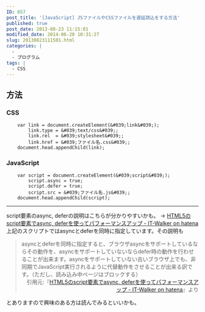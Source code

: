 ```yaml
---
ID: 657
post_title: '[JavaScript] JSファイルやCSSファイルを遅延読込をする方法'
published: true
post_date: 2013-08-23 11:15:01
modified_date: 2014-06-20 10:31:27
slug: 20130823111501.html
categories: |
  -
  - プログラム
tags: |
  - CSS
---
```

<!--more-->

## 方法

### CSS

```language-javascript
    var link = document.createElement(&#039;link&#039;);
        link.type = &#039;text/css&#039;;
        link.rel  = &#039;stylesheet&#039;;
        link.href = &#039;ファイル名.css&#039;;
    document.head.appendChild(link);
```

### JavaScript

```language-javascript
    var script = document.createElement(&#039;script&#039;);  
        script.async = true;
        script.defer = true;
        script.src = &#039;ファイル名.js&#039;;
    document.head.appendChild(script);
```

---

script要素のasync, deferの説明はこちらが分かりやすいかも。
→ <a href="http://goo.gl/eKQpd" target="_blank">HTML5のscript要素でasync, deferを使ってパフォーマンスアップ - IT-Walker on hatena</a>
上記のスクリプトではasyncとdeferを同時に指定しています。その説明も
<blockquote>asyncとdeferを同時に指定すると、ブラウザasyncをサポートしているならその動作を、asyncをサポートしていないならdefer時の動作を行わせることが出来ます。asyncをサポートしていない古いブラウザ上でも、非同期でJavaScript実行されるように代替動作をさせることが出来る訳です。（ただし、読み込み中ページはブロックする）<div align="right">引用元:『<a href="http://d.hatena.ne.jp/Syunpei/20091006" target="_blank">HTML5のscript要素でasync, deferを使ってパフォーマンスアップ - IT-Walker on hatena</a>』より</div></blockquote>
とありますので興味のある方は読んでみるといいかも。
